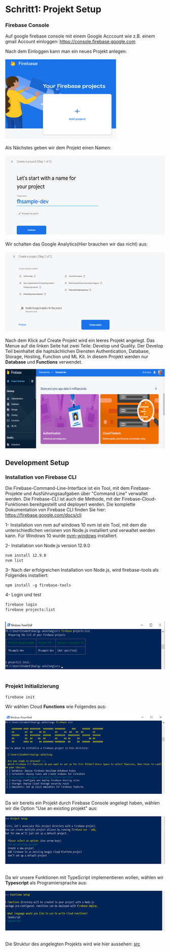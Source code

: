 # Schritt1: Projekt Setup

### Firebase Console
Auf google firebase console mit einem Google Acccount wie z.B. einem gmail Account einloggen: https://console.firebase.google.com

Nach dem Einloggen kann man ein neues Projekt anlegen:
<br/>
<br/>
<img src="./images/1-newproject.png" width="350" height="250" />
<br/>
<br/>
Als Nächstes geben wir dem Projekt einen Namen:
<br/>
<br/>
<img src="./images/2-newproject-name.png" width="600" height="250" />
<br/>
<br/>
Wir schalten das Google Analytics(Hier brauchen wir das nicht) aus:
<br/>
<br/>
<img src="./images/3-newproject-disable-analytics.png" width="600" height="250" />
<br/>
<br/>
Nach dem Klick auf Create Projekt wird ein leeres Projekt angelegt. Das Menue auf die linken Seite hat zwei Teile: Develop und Quality. Der Develop Teil beinhaltet die haptsächlichen Diensten Authentication, Database, Storage, Hosting, Function und ML Kit. In diesem Projekt werden nur **Database** und **Functions** verwendet.

<img src="./images/4-newproject-finished.png" width="600" height="250" />

## Development Setup
### Installation von Firebase CLI
Die Firebase-Command-Line-Interface ist ein Tool, mit dem Firebase-Projekte und Ausführungsaufgaben über "Command Line" verwaltet werden. Die Firebase-CLI ist auch die Methode, mit der Firebase-Cloud-Funktionen bereitgestellt und deployert werden. Die komplette Dokumentation von Firebase CLI finden Sie hier: https://firebase.google.com/docs/cli

1- Installation von nvm auf windows 10
nvm ist ein Tool, mit dem die unterschiedlichen verionen von Node.js installiert und verwaltet werden kann. Für Windows 10 wurde [nvm-windows](https://github.com/coreybutler/nvm-windows) installiert.

2- Installation von Node.js version 12.9.0
```
nvm install 12.9.0
nvm list
```
3- Nach der erfolgreichen Installation von Node.js, wird firebase-tools als Folgendes installiert:
```
npm install -g firebase-tools
```

4- Login und test
```
firebase login
firebase projects:list
```
<br/>
<img src="./images/5-firebase-listp.png" width="700" height="150" />
<br/>
<br/>

### Projekt Initializierung
```
firebase init
```
Wir wählen Cloud **Functions** wie Folgendes aus:
<br/>
<br/>
<img src="./images/6-firebase-init-1.png" width="700" height="250" />
<br/>
<br/>
Da wir bereits ein Projekt durch Firebase Console angelegt haben, wählen wir die Option "Use an existing projekt" aus:
<br/>
<br/>
<img src="./images/7-firebase-init-2.png" width="700" height="150" />
<br/>
<br/>

Da wir unsere Funktionen mit TypeScript implementieren wollen, wählen wir **Typescript** als Programiersprache aus:
<br/>
<br/>
<img src="./images/8-firebase-init-3.png" width="700" height="125" />
<br/>
<br/>

Die Struktur des angelegten Projekts wird wie hier aussehen: [src](https://github.com/fmzadeh/gc-anleitung/tree/393bdbfd660ac8e261fbd6d2e530ac3ac170c43c/src)
